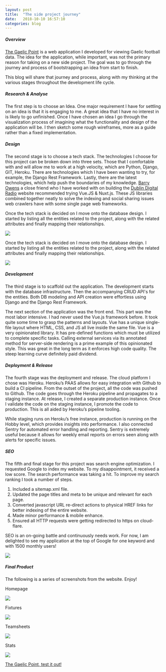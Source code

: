 ```yaml
---
layout: post
title:  "The side project journey"
date:   2018-10-10 16:57:10
categories: blog
---
```


##### Overview

 [The Gaelic Point](https://www.thegaelicpoint.ie) is a web application I developed for viewing Gaelic football data. The idea for the application, while important, was not the primary reason for taking on a new side project. The goal was to go through the journey and process of bootstrapping an idea from start to finish. 

This blog will share that journey and process, along with my thinking at the various stages throughout the development life cycle.

##### Research & Analyse 

The first step is to choose an Idea. One major requirement I have for settling on an idea is that it is engaging to me. A great idea that I have no interest in is likely to go unfinished. Once I have chosen an idea I go through the visualization process of imagining what the functionality and design of the application will be. I then sketch some rough wireframes, more as a guide rather than a fixed implementation.

##### Design

The second stage is to choose a tech stack. The technologies I choose for this project can be broken down into three sets. Those that I comfortable with and will allow me to work at a high velocity, which are Python, Django, GIT, Heroku. There are technologies which I have been wanting to try, for example, the Django Rest Framework. Lastly, there are the latest technologies, which help push the boundaries of my knowledge. [Barry Owens](http://www.barryowens.net/) a close friend who I have worked with on building the [Dublin Digital Radio](https://listen.dublindigitalradio.com/) website recommended trying Vue.JS & Nuxt.js. These JS libraries combined together neatly to solve the indexing and social sharing issues web crawlers have with some single page web frameworks.

Once the tech stack is decided on I move onto the database design. I started by listing all the entities related to the project, along with the related attributes and finally mapping their relationships.

<div class="honeycombpic-short">
<img src="https://github.com/bawn92/bawn92.github.io/blob/master/assets/img/system-arch.png?raw=true"/>
</div>


Once the tech stack is decided on I move onto the database design. I started by listing all the entities related to the project, along with the related attributes and finally mapping their relationships. 


<div class="honeycombpic-long">
<img src="https://github.com/bawn92/bawn92.github.io/blob/master/assets/img/database-design.png?raw=true"/>
</div>


##### Development

The third stage is to scaffold out the application. The development starts with the database infrastructure. Then the accompanying CRUD API's for the entities. Both DB modeling and API creation were effortless using Django and the Django Rest Framework.

The next section of the application was the front end. This part was the most labor intensive. I had never used the Vue.js framework before. It took quite some time to grasp the patterns and layouts. Vue has a unique single-file layout where HTML, CSS, and JS all live inside the same file. Vue is a very opinionated library. It has pre-defined functions which must be utilized to complete specific tasks. Calling external services via its annotated method for server-side rendering is a prime example of this opinionated style. This was great in the long term as it enforces high code quality. The steep learning curve definitely paid dividend.


##### Deployment & Release

The fourth stage was the deployment and release. The cloud platform I chose was Heroku. Heroku’s PAAS allows for easy integration with Github to build a CI pipeline. From the outset of the project, all the code was pushed to Github. The code goes through the Heroku pipeline and propagates to a staging instance. At release, I created a separate production instance. Once I validate the code on the staging instance, I promote the code to production. This is all aided by Heroku’s pipeline tooling.

While staging runs on Heroku’s free instance, production is running on the Hobby level, which provides insights into performance. I also connected Sentry for automated error handling and reporting. Sentry is extremely useful because it allows for weekly email reports on errors seen along with alerts for specific issues.

##### SEO

The fifth and final stage for this project was search engine optimization. I requested Google to index my website. To my disappointment, it received a low score. The search performance was taking a hit. To improve my search ranking I took a number of steps.

1. Included a sitemap.xml file.
2. Updated the page titles and meta to be unique and relevant for each page.
3. Converted javascript URL re-direct actions to physical HREF links for better indexing of the entire website.
4. Made minor performance & mobile enhance.
5. Ensured all HTTP requests were getting redirected to https on cloud-flare.

SEO is an on-going battle and continuously needs work. For now, I am delighted to see my application at the top of Google for one keyword and with 1500 monthly users!

<div class="honeycombpic-small">
<img src="https://github.com/bawn92/bawn92.github.io/blob/master/assets/img/growth.png?raw=true"/>
</div>

##### Final Product

The following is a series of screenshots from the website. Enjoy!

Homepage

<div class="honeycombpic">
<img src="https://github.com/bawn92/bawn92.github.io/blob/master/assets/img/points_homescreen.png?raw=true"/>
</div>

Fixtures

<div class="honeycombpic">
<img src="https://github.com/bawn92/bawn92.github.io/blob/master/assets/img/points_brackets.png?raw=true"/>
</div>

Teamsheets

<div class="honeycombpic">
<img src="https://github.com/bawn92/bawn92.github.io/blob/master/assets/img/points_teamsheets.png?raw=true"/>
</div>

Stats

<div class="honeycombpic">
<img src="https://github.com/bawn92/bawn92.github.io/blob/master/assets/img/points_charts.png?raw=true"/>
</div>

 [The Gaelic Point, test it out! ](https://www.thegaelicpoint.ie)




